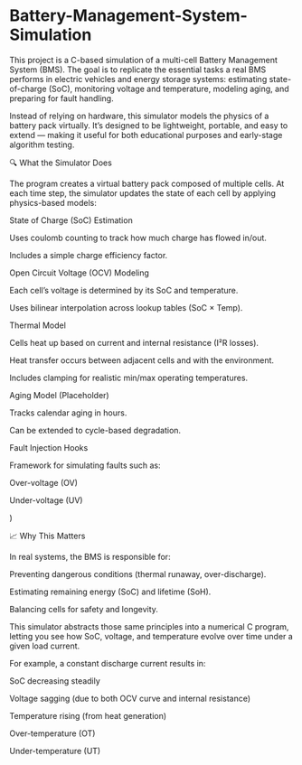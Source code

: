 # Battery-Management-System-Simulation
This project is a C-based simulation of a multi-cell Battery Management System (BMS). The goal is to replicate the essential tasks a real BMS performs in electric vehicles and energy storage systems: estimating state-of-charge (SoC), monitoring voltage and temperature, modeling aging, and preparing for fault handling.

Instead of relying on hardware, this simulator models the physics of a battery pack virtually. It’s designed to be lightweight, portable, and easy to extend — making it useful for both educational purposes and early-stage algorithm testing.


🔍 What the Simulator Does

The program creates a virtual battery pack composed of multiple cells. At each time step, the simulator updates the state of each cell by applying physics-based models:

State of Charge (SoC) Estimation

Uses coulomb counting to track how much charge has flowed in/out.

Includes a simple charge efficiency factor.

Open Circuit Voltage (OCV) Modeling

Each cell’s voltage is determined by its SoC and temperature.

Uses bilinear interpolation across lookup tables (SoC × Temp).

Thermal Model

Cells heat up based on current and internal resistance (I²R losses).

Heat transfer occurs between adjacent cells and with the environment.

Includes clamping for realistic min/max operating temperatures.

Aging Model (Placeholder)

Tracks calendar aging in hours.

Can be extended to cycle-based degradation.

Fault Injection Hooks

Framework for simulating faults such as:

Over-voltage (OV)

Under-voltage (UV)

)

📈 Why This Matters

In real systems, the BMS is responsible for:

Preventing dangerous conditions (thermal runaway, over-discharge).

Estimating remaining energy (SoC) and lifetime (SoH).

Balancing cells for safety and longevity.

This simulator abstracts those same principles into a numerical C program, letting you see how SoC, voltage, and temperature evolve over time under a given load current.

For example, a constant discharge current results in:

SoC decreasing steadily

Voltage sagging (due to both OCV curve and internal resistance)

Temperature rising (from heat generation)

Over-temperature (OT)

Under-temperature (UT)
